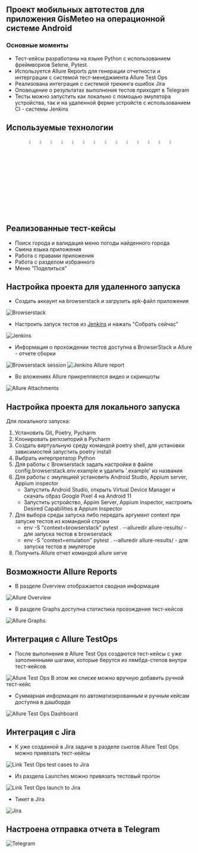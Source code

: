 ## Проект мобильных автотестов для приложения GisMeteo на операционной системе Android


### Основные моменты
- Тест-кейсы разработаны на языке Python с использованием фреймворков Selene, Pytest. 
- Используется Allure Reports для  генерации отчетности и интерграции с системой тест-менеджмента Allure Test Ops
- Реализована интеграция с системой трекинга ошибок Jira
- Оповещение о результатах выполнения тестов приходят в Telegram
- Тесты можно запустить как локально c помощью эмулятора устройства, так и на удаленной ферме устройств с использованием CI - системы Jenkins


## Используемые технологии
<p align="center">
  <code><img width="5%" title="Python" src="images/techs/python.png"></code>
  <code><img width="5%" title="Pycharm" src="images/techs/pycharm.png"></code>
  <code><img width="5%" title="Selene" src="images/techs/selene.png"></code>
  <code><img width="5%" title="Selenium" src="images/techs/selenium.png"></code>
  <code><img width="5%" title="Pytest" src="images/techs/pytest.png"></code>
  <code><img width="5%" title="Allure Report" src="images/techs/allure_report.png"></code>
  <code><img width="5%" title="Allure TestOps" src="images/techs/allure_testops.png"></code>
  <code><img width="5%" title="Jira" src="images/techs/jira.png"></code>
  <code><img width="5%" title="Telegram" src="images/techs/tg.png"></code>
  <code><img width="5%" title="GitHub" src="images/techs/github.png"></code>
  <code><img width="5%" title="Jenkins" src="images/techs/jenkins.png"></code>
  <code><img width="5%" title="AndroidStudio" src="images/techs/android_studio.png"></code>
  <code><img width="5%" title="Appium" src="images/techs/appium.png"></code>
  <code><img width="5%" title="BrowserStack" src="images/techs/browserstack.png"></code>
</p>

## Реализованные тест-кейсы

- Поиск города и валидация меню погоды найденного города
- Смена языка приложения
- Работа с правами приложения
- Работа с разделом избранного
- Меню "Поделиться" 

## Настройка проекта для удаленного запуска
- Создать аккаунт на browserstack и загрузить apk-файл приложения
<img src="images/screens/browserstack_load.png" alt="Browserstack"/>

- Настроить запуск тестов из [Jenkins](https://jenkins.autotests.cloud/job/azavialov-qa-guru-python-5-mobile/) и нажать "Собрать сейчас"
<img src="images/screens/jenkins_build.png" alt="Jenkins"/>

- Информация о прохождении тестов доступна в BrowserStack и Allure - отчете сборки
<img src="images/screens/browserstack_session.png" alt="Browserstack session"/>
<img src="images/screens/jenkins_allure.png" alt="Jenkins Allure report"/>

- Во вложениях Allure прикрепляются видео и скриншоты
<p><img src="images/screens/allure_attachment.png" alt="Allure Attachments"/></p>

## Настройка проекта для локального запуска

Для локального запуска:
1. Установить Git, Poetry, Pycharm
2. Клонировать репозиторий в Pycharm
3. Создать виртуальную среду командой poetry shell, для установки зависимостей запустить poetry install
4. Выбрать интерпретатор Python
5. Для работы с Browserstack задать настройки в файле config.browserstack.env.example и удалить '.example' из названия
6. Для работы с эмуляцией установить Android Studio, Appium server, Appium inspector
   - Запустить Android Studio, открыть Virtual Device Manager и скачать образ Google Pixel 4 на Android 11
   - Запустить устройство, Appim Server, Appium Inspector, настроить Desired Capabilities в Appium Inspector
7. Для выбора среды запуска либо передать аргумент context при запуске тестов из командной строки
   - env -S "context=browserstack" pytest . --alluredir allure-results/ - для запуска тестов в browserstack
   - env -S "context=emulation" pytest . --alluredir allure-results/ - для запуска тестов в эмуляторе
8. Получить Allure отчет командой allure serve


## Возможности Allure Reports
- В разделе Overview отображается сводная информация
<img src="images/screens/allure_overview.png" alt="Allure Overview"/>

- В разделе Graphs доступна статистика прохождения тест-кейсов
<img src="images/screens/allure_graphs.png" alt="Allure Graphs"/>

## Интеграция с Allure TestOps 
- После выполнения в Allure Test Ops создаются тест-кейсы с уже заполненными шагами, которые берутся из лямбда-степов внутри тест-кейсов
<img src="images/screens/test_ops_cases.png" alt="Allure Test Ops"/>
В этом же списке можно вручную добавить ручной тест-кейс

- Суммарная информация по автоматизированным и ручным кейсам доступна в дашборде
<img src="images/screens/test_ops_dashboard.png" alt="Allure Test Ops Dashboard"/>

## Интеграция с Jira
- К уже созданной в Jira задаче в разделе сьютов Allure Test Ops можно привязать тест-кейсы
<img src="images/screens/test_ops_link_cases_jira.png" alt="Link Test Ops test cases to Jira"/>

- Из раздела Launches можно привязать тестовый прогон
<img src="images/screens/test_ops_launches.png" alt="Link Test Ops launch to Jira"/>

- Тикет в Jira
<img src="images/screens/jira.png" alt="Jira"/>

## Настроена отправка отчета в Telegram

<img src="images/screens/telegram.png" alt="Telegram"/>
